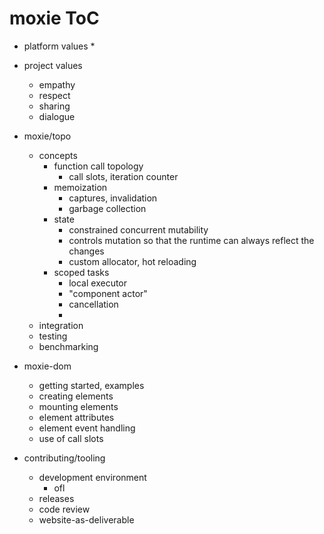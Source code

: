# moxie ToC

* platform values
  *

* project values
  * empathy
  * respect
  * sharing
  * dialogue

* moxie/topo
  * concepts
    * function call topology
      * call slots, iteration counter
    * memoization
      * captures, invalidation
      * garbage collection
    * state
      * constrained concurrent mutability
      * controls mutation so that the runtime can always reflect the changes
      * custom allocator, hot reloading
    * scoped tasks
      * local executor
      * "component actor"
      * cancellation
      *
  * integration
  * testing
  * benchmarking
* moxie-dom
  * getting started, examples
  * creating elements
  * mounting elements
  * element attributes
  * element event handling
  * use of call slots

* contributing/tooling
  * development environment
    * ofl
  * releases
  * code review
  * website-as-deliverable

